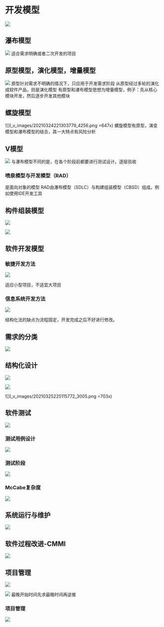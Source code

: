 # 开发模型
![](_v_images/20210324215724794_1759.png)

## 瀑布模型
![](_v_images/20210324215902210_28280.png)
适合需求明确或者二次开发的项目

## 原型模型，演化模型，增量模型
![](_v_images/20210324220206913_13263.png)
原型针对需求不明确的情况下，只应用于开发需求阶段
从原型经过多轮的演化成软件产品，则是演化模型
有原型和瀑布模型思想为增量模型，例子：先从核心模块开发，然后逐步开发其他模块

## 螺旋模型
![](_v_images/20210324221303779_4256.png =647x)
螺旋模型有原型，演变模型和瀑布模型的结合，其一大特点有风险分析

## V模型
![](_v_images/20210324221655242_573.png)
与瀑布模型不同的是，在各个阶段前都要进行测试设计。逐层验收

### 喷泉模型与开发模型（RAD）
是面向对象的模型
RAD由瀑布模型（SDLC）与构建组装模型（CBSD）组成。例如使用IDE开发工具

## 构件组装模型
![](_v_images/20210324222331067_25062.png)

![](_v_images/20210324222539818_18794.png)

## 软件开发模型
### 敏捷开发方法
![](_v_images/20210324224222193_467.png)

适应小型项目，不适宜大项目

### 信息系统开发方法
![](_v_images/20210324224758993_17510.png)

结构化法的缺点为流程固定，开发完成之后不好进行修改。

## 需求的分类
![](_v_images/20210324225505209_20280.png)

## 结构化设计
![](_v_images/20210325224432508_23567.png)

![](_v_images/20210325224637853_31355.png)

![](_v_images/20210325225115772_3005.png =703x)

## 软件测试

![](_v_images/20210325225536277_23571.png)

### 测试用例设计
![](_v_images/20210325230330908_16813.png)

### 测试阶段
![](_v_images/20210325231349148_9275.png)

### McCabe复杂度
![](_v_images/20210325232059515_15598.png)

## 系统运行与维护
![](_v_images/20210325233043628_623.png)

## 软件过程改进-CMMI
![](_v_images/20210325233144420_20748.png)

## 项目管理
![](_v_images/20210325233926403_24069.png)

![](_v_images/20210325234222814_2586.png)
最晚开始时间先求最晚时间再逆推

### 项目管理
![](_v_images/20210325234311060_5265.png)